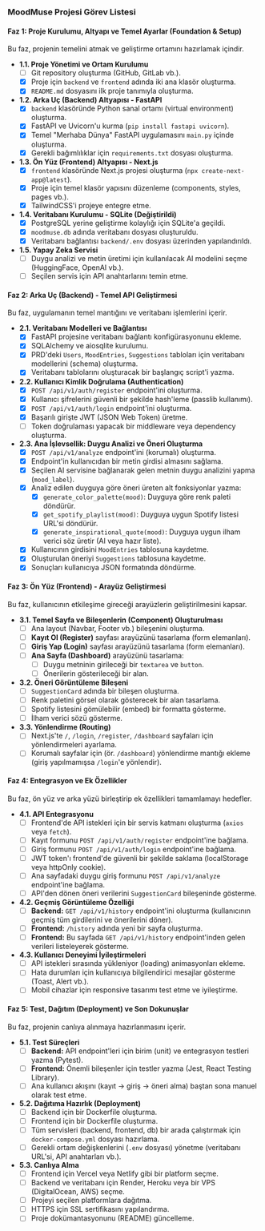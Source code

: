 ### **MoodMuse Projesi Görev Listesi**

#### **Faz 1: Proje Kurulumu, Altyapı ve Temel Ayarlar (Foundation & Setup)**

Bu faz, projenin temelini atmak ve geliştirme ortamını hazırlamak içindir.

*   **1.1. Proje Yönetimi ve Ortam Kurulumu**
    *   [ ] Git repository oluşturma (GitHub, GitLab vb.).
    *   [x] Proje için `backend` ve `frontend` adında iki ana klasör oluşturma.
    *   [x] `README.md` dosyasını ilk proje tanımıyla oluşturma.

*   **1.2. Arka Uç (Backend) Altyapısı - FastAPI**
    *   [x] `backend` klasöründe Python sanal ortamı (virtual environment) oluşturma.
    *   [x] FastAPI ve Uvicorn'u kurma (`pip install fastapi uvicorn`).
    *   [x] Temel "Merhaba Dünya" FastAPI uygulamasını `main.py` içinde oluşturma.
    *   [x] Gerekli bağımlılıklar için `requirements.txt` dosyası oluşturma.

*   **1.3. Ön Yüz (Frontend) Altyapısı - Next.js**
    *   [x] `frontend` klasöründe Next.js projesi oluşturma (`npx create-next-app@latest`).
    *   [x] Proje için temel klasör yapısını düzenleme (components, styles, pages vb.).
    *   [x] TailwindCSS'i projeye entegre etme.

*   **1.4. Veritabanı Kurulumu - SQLite (Değiştirildi)**
    *   [x] PostgreSQL yerine geliştirme kolaylığı için SQLite'a geçildi.
    *   [x] `moodmuse.db` adında veritabanı dosyası oluşturuldu.
    *   [x] Veritabanı bağlantısı `backend/.env` dosyası üzerinden yapılandırıldı.

*   **1.5. Yapay Zeka Servisi**
    *   [ ] Duygu analizi ve metin üretimi için kullanılacak AI modelini seçme (HuggingFace, OpenAI vb.).
    *   [ ] Seçilen servis için API anahtarlarını temin etme.

#### **Faz 2: Arka Uç (Backend) - Temel API Geliştirmesi**

Bu faz, uygulamanın temel mantığını ve veritabanı işlemlerini içerir.

*   **2.1. Veritabanı Modelleri ve Bağlantısı**
    *   [x] FastAPI projesine veritabanı bağlantı konfigürasyonunu ekleme.
    *   [x] SQLAlchemy ve aiosqlite kurulumu.
    *   [x] PRD'deki `Users`, `MoodEntries`, `Suggestions` tabloları için veritabanı modellerini (schema) oluşturma.
    *   [x] Veritabanı tablolarını oluşturacak bir başlangıç script'i yazma.

*   **2.2. Kullanıcı Kimlik Doğrulama (Authentication)**
    *   [x] `POST /api/v1/auth/register` endpoint'ini oluşturma.
    *   [x] Kullanıcı şifrelerini güvenli bir şekilde hash'leme (passlib kullanımı).
    *   [x] `POST /api/v1/auth/login` endpoint'ini oluşturma.
    *   [x] Başarılı girişte JWT (JSON Web Token) üretme.
    *   [ ] Token doğrulaması yapacak bir middleware veya dependency oluşturma.

*   **2.3. Ana İşlevsellik: Duygu Analizi ve Öneri Oluşturma**
    *   [x] `POST /api/v1/analyze` endpoint'ini (korumalı) oluşturma.
    *   [x] Endpoint'in kullanıcıdan bir metin girdisi almasını sağlama.
    *   [x] Seçilen AI servisine bağlanarak gelen metnin duygu analizini yapma (`mood_label`).
    *   [x] Analiz edilen duyguya göre öneri üreten alt fonksiyonlar yazma:
        *   [x] `generate_color_palette(mood)`: Duyguya göre renk paleti döndürür.
        *   [x] `get_spotify_playlist(mood)`: Duyguya uygun Spotify listesi URL'si döndürür.
        *   [x] `generate_inspirational_quote(mood)`: Duyguya uygun ilham verici söz üretir (AI veya hazır liste).
    *   [x] Kullanıcının girdisini `MoodEntries` tablosuna kaydetme.
    *   [x] Oluşturulan öneriyi `Suggestions` tablosuna kaydetme.
    *   [x] Sonuçları kullanıcıya JSON formatında döndürme.

#### **Faz 3: Ön Yüz (Frontend) - Arayüz Geliştirmesi**

Bu faz, kullanıcının etkileşime gireceği arayüzlerin geliştirilmesini kapsar.

*   **3.1. Temel Sayfa ve Bileşenlerin (Component) Oluşturulması**
    *   [ ] Ana layout (Navbar, Footer vb.) bileşenini oluşturma.
    *   [ ] **Kayıt Ol (Register)** sayfası arayüzünü tasarlama (form elemanları).
    *   [ ] **Giriş Yap (Login)** sayfası arayüzünü tasarlama (form elemanları).
    *   [ ] **Ana Sayfa (Dashboard)** arayüzünü tasarlama:
        *   [ ] Duygu metninin girileceği bir `textarea` ve `button`.
        *   [ ] Önerilerin gösterileceği bir alan.

*   **3.2. Öneri Görüntüleme Bileşeni**
    *   [ ] `SuggestionCard` adında bir bileşen oluşturma.
    *   [ ] Renk paletini görsel olarak gösterecek bir alan tasarlama.
    *   [ ] Spotify listesini gömülebilir (embed) bir formatta gösterme.
    *   [ ] İlham verici sözü gösterme.

*   **3.3. Yönlendirme (Routing)**
    *   [ ] Next.js'te `/`, `/login`, `/register`, `/dashboard` sayfaları için yönlendirmeleri ayarlama.
    *   [ ] Korumalı sayfalar için (ör. `/dashboard`) yönlendirme mantığı ekleme (giriş yapılmamışsa `/login`'e yönlendir).

#### **Faz 4: Entegrasyon ve Ek Özellikler**

Bu faz, ön yüz ve arka yüzü birleştirip ek özellikleri tamamlamayı hedefler.

*   **4.1. API Entegrasyonu**
    *   [ ] Frontend'de API istekleri için bir servis katmanı oluşturma (`axios` veya `fetch`).
    *   [ ] Kayıt formunu `POST /api/v1/auth/register` endpoint'ine bağlama.
    *   [ ] Giriş formunu `POST /api/v1/auth/login` endpoint'ine bağlama.
    *   [ ] JWT token'ı frontend'de güvenli bir şekilde saklama (localStorage veya httpOnly cookie).
    *   [ ] Ana sayfadaki duygu giriş formunu `POST /api/v1/analyze` endpoint'ine bağlama.
    *   [ ] API'den dönen öneri verilerini `SuggestionCard` bileşeninde gösterme.

*   **4.2. Geçmiş Görüntüleme Özelliği**
    *   [ ] **Backend:** `GET /api/v1/history` endpoint'ini oluşturma (kullanıcının geçmiş tüm girdilerini ve önerilerini döner).
    *   [ ] **Frontend:** `/history` adında yeni bir sayfa oluşturma.
    *   [ ] **Frontend:** Bu sayfada `GET /api/v1/history` endpoint'inden gelen verileri listeleyerek gösterme.

*   **4.3. Kullanıcı Deneyimi İyileştirmeleri**
    *   [ ] API istekleri sırasında yükleniyor (loading) animasyonları ekleme.
    *   [ ] Hata durumları için kullanıcıya bilgilendirici mesajlar gösterme (Toast, Alert vb.).
    *   [ ] Mobil cihazlar için responsive tasarımı test etme ve iyileştirme.

#### **Faz 5: Test, Dağıtım (Deployment) ve Son Dokunuşlar**

Bu faz, projenin canlıya alınmaya hazırlanmasını içerir.

*   **5.1. Test Süreçleri**
    *   [ ] **Backend:** API endpoint'leri için birim (unit) ve entegrasyon testleri yazma (Pytest).
    *   [ ] **Frontend:** Önemli bileşenler için testler yazma (Jest, React Testing Library).
    *   [ ] Ana kullanıcı akışını (kayıt -> giriş -> öneri alma) baştan sona manuel olarak test etme.

*   **5.2. Dağıtıma Hazırlık (Deployment)**
    *   [ ] Backend için bir Dockerfile oluşturma.
    *   [ ] Frontend için bir Dockerfile oluşturma.
    *   [ ] Tüm servisleri (backend, frontend, db) bir arada çalıştırmak için `docker-compose.yml` dosyası hazırlama.
    *   [ ] Gerekli ortam değişkenlerini (`.env` dosyası) yönetme (veritabanı URL'si, API anahtarları vb.).

*   **5.3. Canlıya Alma**
    *   [ ] Frontend için Vercel veya Netlify gibi bir platform seçme.
    *   [ ] Backend ve veritabanı için Render, Heroku veya bir VPS (DigitalOcean, AWS) seçme.
    *   [ ] Projeyi seçilen platformlara dağıtma.
    *   [ ] HTTPS için SSL sertifikasını yapılandırma.
    *   [ ] Proje dokümantasyonunu (README) güncelleme. 